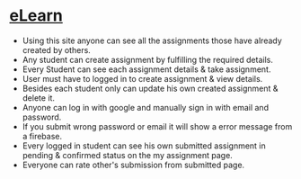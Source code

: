 # [eLearn](https://elearn-assignment.web.app/)

* Using this site anyone can see all the assignments those have already created by others.
* Any student can create assignment by fulfilling the required details.
* Every Student can see each assignment details & take assignment.
* User must have to logged in to create assignment & view details.
* Besides each student only can update his own created assignment & delete it.
* Anyone can log in with google and manually sign in with email and password.
* If you submit wrong password or email it will show a error message from a firebase.
* Every logged in student can see his own submitted assignment in pending & confirmed status on the my assignment page.
* Everyone can rate other's submission from submitted page.
 